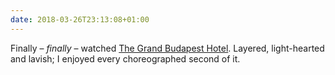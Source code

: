 ```yaml
---
date: 2018-03-26T23:13:08+01:00
---
```

Finally – _finally_ – watched [The Grand Budapest Hotel](https://www.imdb.com/title/tt2278388/). Layered, light-hearted and lavish; I enjoyed every choreographed second of it.
